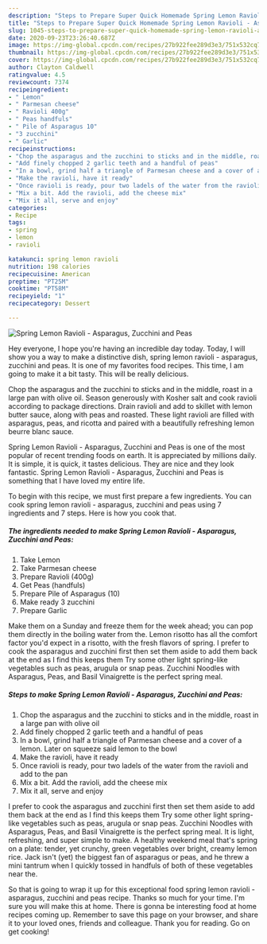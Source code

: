 ```yaml
---
description: "Steps to Prepare Super Quick Homemade Spring Lemon Ravioli - Asparagus, Zucchini and Peas"
title: "Steps to Prepare Super Quick Homemade Spring Lemon Ravioli - Asparagus, Zucchini and Peas"
slug: 1045-steps-to-prepare-super-quick-homemade-spring-lemon-ravioli-asparagus-zucchini-and-peas
date: 2020-09-23T23:26:40.687Z
image: https://img-global.cpcdn.com/recipes/27b922fee289d3e3/751x532cq70/spring-lemon-ravioli-asparagus-zucchini-and-peas-recipe-main-photo.jpg
thumbnail: https://img-global.cpcdn.com/recipes/27b922fee289d3e3/751x532cq70/spring-lemon-ravioli-asparagus-zucchini-and-peas-recipe-main-photo.jpg
cover: https://img-global.cpcdn.com/recipes/27b922fee289d3e3/751x532cq70/spring-lemon-ravioli-asparagus-zucchini-and-peas-recipe-main-photo.jpg
author: Clayton Caldwell
ratingvalue: 4.5
reviewcount: 7374
recipeingredient:
- " Lemon"
- " Parmesan cheese"
- " Ravioli 400g"
- " Peas handfuls"
- " Pile of Asparagus 10"
- "3 zucchini"
- " Garlic"
recipeinstructions:
- "Chop the asparagus and the zucchini to sticks and in the middle, roast in a large pan with olive oil"
- "Add finely chopped 2 garlic teeth and a handful of peas"
- "In a bowl, grind half a triangle of Parmesan cheese and a cover of a lemon. Later on squeeze said lemon to the bowl"
- "Make the ravioli, have it ready"
- "Once ravioli is ready, pour two ladels of the water from the ravioli and add to the pan"
- "Mix a bit. Add the ravioli, add the cheese mix"
- "Mix it all, serve and enjoy"
categories:
- Recipe
tags:
- spring
- lemon
- ravioli

katakunci: spring lemon ravioli 
nutrition: 198 calories
recipecuisine: American
preptime: "PT25M"
cooktime: "PT58M"
recipeyield: "1"
recipecategory: Dessert

---
```



![Spring Lemon Ravioli - Asparagus, Zucchini and Peas](https://img-global.cpcdn.com/recipes/27b922fee289d3e3/751x532cq70/spring-lemon-ravioli-asparagus-zucchini-and-peas-recipe-main-photo.jpg)

Hey everyone, I hope you're having an incredible day today. Today, I will show you a way to make a distinctive dish, spring lemon ravioli - asparagus, zucchini and peas. It is one of my favorites food recipes. This time, I am going to make it a bit tasty. This will be really delicious.

Chop the asparagus and the zucchini to sticks and in the middle, roast in a large pan with olive oil. Season generously with Kosher salt and cook ravioli according to package directions. Drain ravioli and add to skillet with lemon butter sauce, along with peas and roasted. These light ravioli are filled with asparagus, peas, and ricotta and paired with a beautifully refreshing lemon beurre blanc sauce.

Spring Lemon Ravioli - Asparagus, Zucchini and Peas is one of the most popular of recent trending foods on earth. It is appreciated by millions daily. It is simple, it is quick, it tastes delicious. They are nice and they look fantastic. Spring Lemon Ravioli - Asparagus, Zucchini and Peas is something that I have loved my entire life.


To begin with this recipe, we must first prepare a few ingredients. You can cook spring lemon ravioli - asparagus, zucchini and peas using 7 ingredients and 7 steps. Here is how you cook that.

<!--inarticleads1-->

##### The ingredients needed to make Spring Lemon Ravioli - Asparagus, Zucchini and Peas:

1. Take  Lemon
1. Take  Parmesan cheese
1. Prepare  Ravioli (400g)
1. Get  Peas (handfuls)
1. Prepare  Pile of Asparagus (10)
1. Make ready 3 zucchini
1. Prepare  Garlic


Make them on a Sunday and freeze them for the week ahead; you can pop them directly in the boiling water from the. Lemon risotto has all the comfort factor you&#39;d expect in a risotto, with the fresh flavors of spring. I prefer to cook the asparagus and zucchini first then set them aside to add them back at the end as I find this keeps them Try some other light spring-like vegetables such as peas, arugula or snap peas. Zucchini Noodles with Asparagus, Peas, and Basil Vinaigrette is the perfect spring meal. 

<!--inarticleads2-->

##### Steps to make Spring Lemon Ravioli - Asparagus, Zucchini and Peas:

1. Chop the asparagus and the zucchini to sticks and in the middle, roast in a large pan with olive oil
1. Add finely chopped 2 garlic teeth and a handful of peas
1. In a bowl, grind half a triangle of Parmesan cheese and a cover of a lemon. Later on squeeze said lemon to the bowl
1. Make the ravioli, have it ready
1. Once ravioli is ready, pour two ladels of the water from the ravioli and add to the pan
1. Mix a bit. Add the ravioli, add the cheese mix
1. Mix it all, serve and enjoy


I prefer to cook the asparagus and zucchini first then set them aside to add them back at the end as I find this keeps them Try some other light spring-like vegetables such as peas, arugula or snap peas. Zucchini Noodles with Asparagus, Peas, and Basil Vinaigrette is the perfect spring meal. It is light, refreshing, and super simple to make. A healthy weekend meal that&#39;s spring on a plate: tender, yet crunchy, green vegetables over bright, creamy lemon rice. Jack isn&#39;t (yet) the biggest fan of asparagus or peas, and he threw a mini tantrum when I quickly tossed in handfuls of both of these vegetables near the. 

So that is going to wrap it up for this exceptional food spring lemon ravioli - asparagus, zucchini and peas recipe. Thanks so much for your time. I'm sure you will make this at home. There is gonna be interesting food at home recipes coming up. Remember to save this page on your browser, and share it to your loved ones, friends and colleague. Thank you for reading. Go on get cooking!
